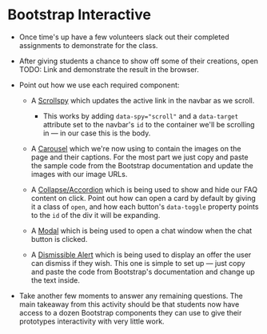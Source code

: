 # Bootstrap Interactive

- Once time's up have a few volunteers slack out their completed assignments to demonstrate for the class.

- After giving students a chance to show off some of their creations, open TODO: Link and demonstrate the result in the browser.

- Point out how we use each required component: 

  - A [Scrollspy](https://getbootstrap.com/docs/4.1/components/scrollspy/) which updates the active link in the navbar as we scroll.

    - This works by adding `data-spy="scroll"` and a `data-target` attribute set to the navbar's `id` to the container we'll be scrolling in — in our case this is the body.

  - A [Carousel](https://getbootstrap.com/docs/4.1/components/carousel/) which we're now using to contain the images on the page and their captions. For the most part we just copy and paste the sample code from the Bootstrap documentation and update the images with our image URLs.

  - A [Collapse/Accordion](https://getbootstrap.com/docs/4.1/components/collapse/) which is being used to show and hide our FAQ content on click. Point out how can open a card by default by giving it a class of `open`, and how each button's `data-toggle` property points to the `id` of the div it will be expanding.

  - A [Modal](https://getbootstrap.com/docs/4.1/components/modal/) which is being used to open a chat window when the chat button is clicked.

  - A [Dismissible Alert](https://getbootstrap.com/docs/4.0/components/alerts/#dismissing) which is being used to display an offer the user can dismiss if they wish. This one is simple to set up — just copy and paste the code from Bootstrap's documentation and change up the text inside.

- Take another few moments to answer any remaining questions. The main takeaway from this activity should be that students now have access to a dozen Bootstrap components they can use to give their prototypes interactivity with very little work.
